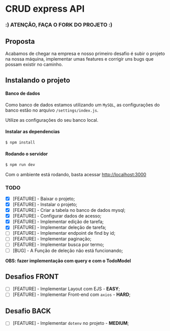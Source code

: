CRUD express API
===

### :) ATENÇÃO, FAÇA O FORK DO PROJETO :)

## Proposta
Acabamos de chegar na empresa e nosso primeiro desafio é subir o projeto na nossa máquina, implementar umas features e corrigir uns bugs que possam existir no caminho.

## Instalando o projeto


#### Banco de dados
Como banco de dados estamos utilizando um `MySQL`, as configurações do banco estão no arquivo `/settings/index.js`.

Utilize as configurações do seu banco local.

#### Instalar as dependencias
```javascript
$ npm install
```

#### Rodando o servidor
```javascript
$ npm run dev
```

Com o ambiente está rodando, basta acessar [http://localhost:3000](http://localhost:3000)


### TODO

- [x] [FEATURE] - Baixar o projeto;
- [x] [FEATURE] - Instalar o projeto;
- [x] [FEATURE] - Criar a tabela no banco de dados mysql;
- [x] [FEATURE] - Configurar dados de acesso;
- [x] [FEATURE] - Implementar edição de tarefa;
- [x] [FEATURE] - Implementar deleção de tarefa;
- [ ] [FEATURE] - Implementar endpoint de find by id;
- [ ] [FEATURE] - Implementar paginação;
- [ ] [FEATURE] - Implementar busca por termo;
- [ ] [BUG] - A Função de deleção não está funcionando;

**OBS: fazer implementação com query e com o TodoModel**

## Desafios FRONT
  - [ ] [FEATURE] - Implementar Layout com EJS - **EASY**;
  - [ ] [FEATURE] - Implementar Front-end com `axios` - **HARD**;

## Desafio BACK
  - [ ] [FEATURE] - Implementar `dotenv` no projeto - **MEDIUM**;